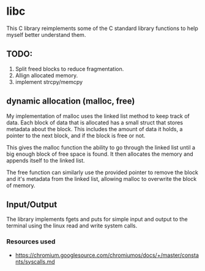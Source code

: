 # libc

This C library reimplements some of the C standard library functions to help myself better understand them.

## TODO:
1. Split freed blocks to reduce fragmentation.
1. Allign allocated memory.
1. implement strcpy/memcpy

## dynamic allocation (malloc, free) 

My implementation of malloc uses the linked list method to keep track of data. Each block of data that is 
allocated has a small struct that stores metadata about the block. This includes the amount of data it 
holds, a pointer to the next block, and if the block is free or not. 

This gives the malloc function the ability to go through the linked list until a big enough block of free
space is found. It then allocates the memory and appends itself to the linked list. 

The free function can similarly use the provided pointer to remove the block and it's metadata from the 
linked list, allowing malloc to overwrite the block of memory.


## Input/Output

The library implements fgets and puts for simple input and output to the terminal using the linux read and 
write system calls.


### Resources used
- https://chromium.googlesource.com/chromiumos/docs/+/master/constants/syscalls.md
